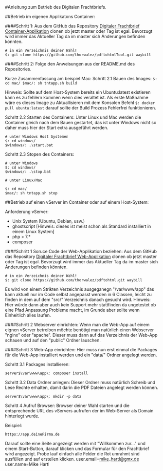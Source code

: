#Anleitung zum Betrieb des Digitalen Frachtbriefs.

##Betrieb im eigenen Applikatons Container:

####Schritt 1:
Aus dem GitHub das Repository [Digitaler Frachtbrief Container-Applikation](https://github.com/thorwalez/waybill-container-app.git) clonen ob jetzt master oder Tag ist egal.
Bevorzugt wird immer das Aktueller Tag da im master sich Änderungen befinden könnten.

```
# in ein Verzeichnis deiner Wahl!
$: git clone https://github.com/thorwalez/pdftohtmlTool.git waybill
```

####Schritt 2:
Folge den Anweisungen aus der README.md des Repositories.

Kurze Zusammenfassung am beispiel Mac:
Schritt 2.1 Bauen des Images:
``
$: cd mac/
$mac/: sh tntapp.sh build
``

Hinweis: Sollte auf dem Host-System bereits ein Ubuntu:latest existieren kann es zu fehlern kommen wenn dies veraltet ist.
          Als erste Maßnahme wäre es dieses Image zu Aktuallisieren mit dem Konsolen Befehl `$: docker pull ubuntu:latest`
          darauf sollte der Build Prozess Fehlerfrei funktionieren.

Schritt 2.2 Starten des Containers:
Unter Linux und Mac werden die Container gleich nach dem Bauen gestartet, das ist unter Windows nicht so daher muss hier der Start extra ausgeführt werden.

```
# unter Windows Host Systemen
$: cd windows/
$windows/: .\start.bat
```
Schritt 2.3 Stopen des Containers:
```
# unter Windows
$: cd windows/
$windows/: .\stop.bat

# unter Linux/Mac

$: cd mac/
$mac/: sh tntapp.sh stop
```


##Betrieb auf einen vServer im Container oder auf einem Host-System:

Anforderung vServer:
- Unix System (Ubuntu, Debian, usw.)
- ghostscript [Hinweis: dieses ist meist schon als Standard installiert in einem Linux System]
- php > 7.*
- composer

####Schritt 1 Soruce Code der Web-Applikation beziehen:
Aus dem GitHub das Repository [Digitaler Frachtbrief Web-Applikation](https://github.com/thorwalez/waybill-creater.git) clonen ob jetzt master oder Tag ist egal.
Bevorzugt wird immer das Aktueller Tag da im master sich Änderungen befinden könnten.

```
# in ein Verzeichnis deiner Wahl!
$: git clone https://github.com/thorwalez/pdftohtml.git waybill
```

Es wird von einem Strikten Verzeichnis ausgeganegn "/var/www/app" das kann aktuell nur im Code selbst angepasst werden in 6 Classen, leicht zu finden in dem auf dem "src/" Verzeichnis danach gesucht wird.
Hinweis: Hier würde dann aber auch kein Support mehr stattfinden da ungetestet ob eine Pfad Anpassung Probleme macht, im Grunde aber sollte wenn Einheitlich alles laufen.

####Schritt 2 Webserver einrichten:
Wenn man die Web-App auf einem eignen vServer betreiben möchte benötigt man natürlich einen Webserver "nginx" oder "apache".
Dieser muss dann auf das Verzeichnis der Web-App schauen und auf den "public" Ordner lauschen.

####Schritt 3 Web-App einrichten:
Hier muss nun erst einmal die Packages für die Web-App installiert werden und ein "data/" Ordner angelegt werden.

Schritt 3.1 Packages installieren:
```
server$\var\www\app\: composer install
```
    
Schritt 3.2 Data Ordner anlegen:
Dieser Ordner muss natürlich Schreib und Lese Rechte erhalten, damit darin die PDF Dateien angelegt werden können.
```
server$\var\www\app\: mkdir -p data
```

Schritt 4 Aufruf Browser:
Browser deiner Wahl starten und die entsprechende URL des vServers aufrufen der im Web-Server als Domain hinterlegt wurde.

Beispiel:
```
https://app.deineFirma.de
```
Darauf sollte eine Seite angezeigt werden mit "Willkommen zur..." und einem Start-Button, darauf klicken und das Formular für den Frachtbrief wird angezeigt.
Probe lauf einfach alle Felder die Rot umrahmt sind ausfüllen und auf erstellen klicken.
user.email=mike_hartl@gmx.de
user.name=Mike Hartl